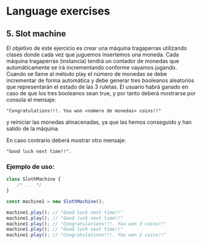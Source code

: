 # Language exercises

## 5. Slot machine

El objetivo de este ejercicio es crear una máquina tragaperras utilizando clases donde cada vez que juguemos insertemos una moneda. Cada máquina tragaperras (instancia) tendrá un contador de monedas que automáticamente se irá incrementando conforme vayamos jugando.
Cuando se llame al método play el número de monedas se debe incrementar de forma automática y debe generar tres booleanos aleatorios que representarán el estado de las 3 ruletas. El usuario habrá ganado en caso de que los tres booleanos sean true, y por tanto deberá mostrarse por consola el mensaje:

```
"Congratulations!!!. You won <número de monedas> coins!!"
```

y reiniciar las monedas almacenadas, ya que las hemos conseguido y han salido de la máquina.

En caso contrario deberá mostrar otro mensaje:
```
"Good luck next time!!".
```

### Ejemplo de uso:

```javascript
class SlothMachine {
    /* ... */
}

const machine1 = new SlothMachine();

machine1.play(); // "Good luck next time!!"
machine1.play(); // "Good luck next time!!"
machine1.play(); // "Congratulations!!!. You won 3 coins!!"
machine1.play(); // "Good luck next time!!"
machine1.play(); // "Congratulations!!!. You won 2 coins!!"
```
